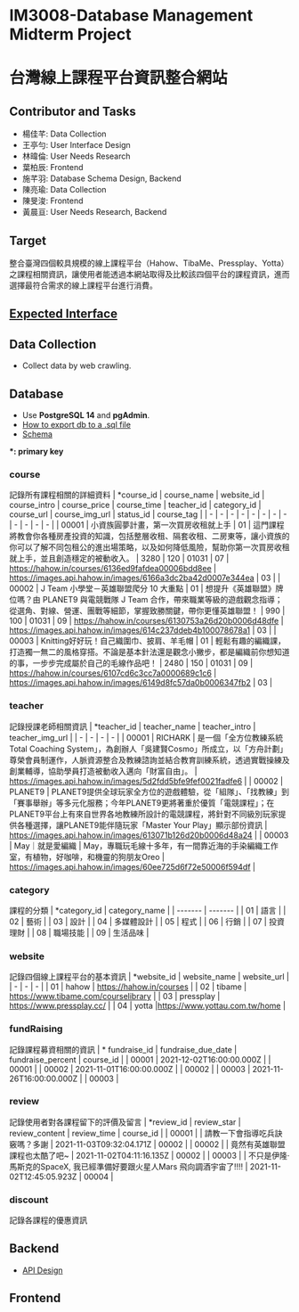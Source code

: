 # IM3008-Database Management Midterm Project
# 台灣線上課程平台資訊整合網站

## Contributor and Tasks
* 楊佳芊: Data Collection
* 王亭勻: User Interface Design
* 林暐倫: User Needs Research
* 葉柏辰: Frontend
* 施芊羽: Database Schema Design, Backend
* 陳亮瑜: Data Collection
* 陳旻浚: Frontend
* 黃晨亘: User Needs Research, Backend

## Target
整合臺灣四個較具規模的線上課程平台（Hahow、TibaMe、Pressplay、Yotta）之課程相關資訊，讓使用者能透過本網站取得及比較該四個平台的課程資訊，進而選擇最符合需求的線上課程平台進行消費。

## [Expected Interface](https://drive.google.com/file/d/14wYfgA65QhYEDV0naj6it6fKj0nA_tJf/view)


## Data Collection
* Collect data by web crawling.


## Database
* Use **PostgreSQL 14** and **pgAdmin**.
* [How to export db to a .sql file](https://stackoverflow.com/questions/37984733/postgresql-database-export-to-sql-file)
* [Schema](https://drive.google.com/drive/u/1/folders/1GssFT7IbZgx6FETD6IzUqBgVSUw7BDop)

**\*: primary key**
### course
記錄所有課程相關的詳細資料
| \*course_id | course_name | website_id | course_intro | course_price | course_time | teacher_id | category_id | course_url | course_img_url | status_id | course_tag | 
| - | - | - | - | - | - | - | - | - | - | - | - |
| 00001	| 小資族圓夢計畫，第一次買房收租就上手 | 01	| 這門課程將教會你各種房產投資的知識，包括整層收租、隔套收租、二房東等，讓小資族的你可以了解不同包租公的進出場策略，以及如何降低風險，幫助你第一次買房收租就上手，並且創造穩定的被動收入。 | 3280 | 120 | 01031 | 07 | https://hahow.in/courses/6136ed9fafdea00006bdd8ee | https://images.api.hahow.in/images/6166a3dc2ba42d0007e344ea | 03	 |
| 00002 | J Team 小學堂－英雄聯盟爬分 10 大重點 | 01 | 想提升《英雄聯盟》牌位嗎？由 PLANET9 與電競戰隊 J Team 合作，帶來職業等級的遊戲觀念指導；從選角、對線、營運、團戰等細節，掌握致勝關鍵，帶你更懂英雄聯盟！ | 990 | 100 | 01031 | 09 | https://hahow.in/courses/6130753a26d20b0006d48dfe | https://images.api.hahow.in/images/614c237ddeb4b100078678a1	 | 03 |
| 00003 | Knitting好好玩！自己織圍巾、披肩、羊毛帽 | 01 | 輕鬆有趣的編織課，打造獨一無二的風格穿搭。不論是基本針法還是觀念小撇步，都是編織前你想知道的事，一步步完成屬於自己的毛線作品吧！ | 2480 | 150 | 01031 | 09 | https://hahow.in/courses/6107cd6c3cc7a0000689c1c6 | https://images.api.hahow.in/images/6149d8fc57da0b0006347fb2 | 03	 |

### teacher
記錄授課老師相關資訊
| \*teacher_id | teacher_name | teacher_intro | teacher_img_url |
| - | - | - | - |
| 00001 | RICHARK | 是一個「全方位教練系統 Total Coaching System」，為創辦人「吳建賢Cosmo」所成立，以「方舟計劃」尊榮會員制運作，人脈資源整合及教練諮詢並結合教育訓練系統，透過實戰操練及創業輔導，協助學員打造被動收入邁向「財富自由」。 | https://images.api.hahow.in/images/5d2fdd5bfe9fef0021fadfe6 |
| 00002 | PLANET9 | PLANET9提供全球玩家全方位的遊戲體驗，從「組隊」、「找教練」到「賽事舉辦」等多元化服務；今年PLANET9更將著重於優質「電競課程」；在PLANET9平台上有來自世界各地教練所設計的電競課程，將針對不同級別玩家提供各種選擇，讓PLANET9能伴隨玩家「Master Your Play」顯示部份資訊 | https://images.api.hahow.in/images/613071b126d20b0006d48a24 | 
| 00003 | May｜就是愛編織 | May，專職玩毛線十多年，有一間靠近海的手染編織工作室，有植物，好咖啡，和機靈的狗朋友Oreo | https://images.api.hahow.in/images/60ee725d6f72e50006f594df | 


### category
課程的分類
| \*category_id | category_name |
| ------- | ------- |
| 01      | 語言     |
| 02      | 藝術     |
| 03      | 設計     |
| 04      | 多媒體設計 |
| 05      | 程式     |
| 06      | 行銷     |
| 07      | 投資理財  |
| 08      | 職場技能  |
| 09      | 生活品味  |

### website 
記錄四個線上課程平台的基本資訊
| \*website_id | website_name | website_url |
| - | - | - |
| 01 | hahow | https://hahow.in/courses |
| 02 | tibame | https://www.tibame.com/courselibrary |
| 03 | pressplay | https://www.pressplay.cc/ |
| 04 | yotta |https://www.yottau.com.tw/home |

### fundRaising
記錄課程募資相關的資訊
| \* fundraise_id | fundraise_due_date | fundraise_percent | course_id |
| 00001 | 2021-12-02T16:00:00.000Z |  | 00001 |
| 00002 | 2021-11-01T16:00:00.000Z |  | 00002 |
| 00003 | 2021-11-26T16:00:00.000Z |  | 00003 |

### review
記錄使用者對各課程留下的評價及留言
| \*review_id | review_star | review_content | review_time | course_id |
| 00001	|  | 請教一下會指導吃兵訣竅嗎？多謝 | 2021-11-03T09:32:04.171Z | 00002 |
| 00002	|  | 竟然有英雄聯盟課程也太酷了吧~ | 2021-11-02T04:11:16.135Z | 00002 |
| 00003 |  | 不只是伊隆·馬斯克的SpaceX, 我已經準備好要跟火星人Mars 飛向調酒宇宙了!!!! | 2021-11-02T12:45:05.923Z | 00004 |

### discount
記錄各課程的優惠資訊

## Backend
* [API Design](https://hackmd.io/@K2V5EFQlTWCP33CWgxiuKg/Sy3baYQ8F/)

## Frontend
